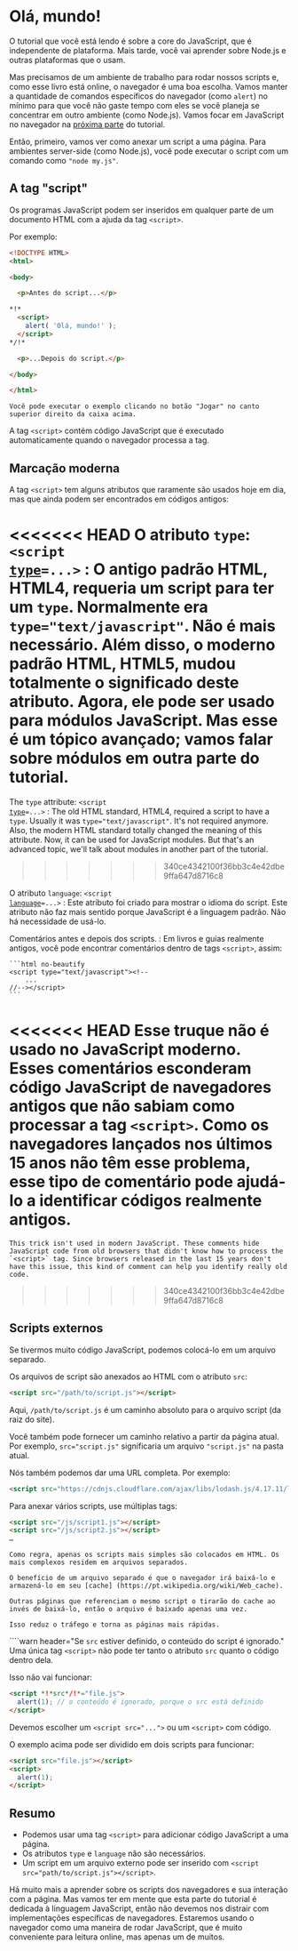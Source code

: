 # Olá, mundo!

O tutorial que você está lendo é sobre a core do JavaScript, que é independente de plataforma. Mais tarde, você vai aprender sobre Node.js e outras plataformas que o usam.

Mas precisamos de um ambiente de trabalho para rodar nossos scripts e, como esse livro está online, o navegador é uma boa escolha. Vamos manter a quantidade de comandos específicos do navegador (como `alert`) no mínimo para que você não gaste tempo com eles se você planeja se concentrar em outro ambiente (como Node.js). Vamos focar em JavaScript no navegador na [próxima parte](/ui) do tutorial.

Então, primeiro, vamos ver como anexar um script a uma página. Para ambientes server-side (como Node.js), você pode executar o script com um comando como `"node my.js"`.


## A tag "script"

Os programas JavaScript podem ser inseridos em qualquer parte de um documento HTML com a ajuda da tag `<script>`.

Por exemplo:

```html run height=100
<!DOCTYPE HTML>
<html>

<body>

  <p>Antes do script...</p>

*!*
  <script>
    alert( 'Olá, mundo!' );
  </script>
*/!*

  <p>...Depois do script.</p>

</body>

</html>
```

```online
Você pode executar o exemplo clicando no botão "Jogar" no canto superior direito da caixa acima.
```

A tag `<script>` contém código JavaScript que é executado automaticamente quando o navegador processa a tag.


## Marcação moderna

A tag `<script>` tem alguns atributos que raramente são usados hoje em dia, mas que ainda podem ser encontrados em códigos antigos:

<<<<<<< HEAD
O atributo `type`: <code>&lt;script <u>type</u>=...&gt;</code>
: O antigo padrão HTML, HTML4, requeria um script para ter um `type`. Normalmente era `type="text/javascript"`. Não é mais necessário. Além disso, o moderno padrão HTML, HTML5, mudou totalmente o significado deste atributo. Agora, ele pode ser usado para módulos JavaScript. Mas esse é um tópico avançado; vamos falar sobre módulos em outra parte do tutorial. 
=======
The `type` attribute: <code>&lt;script <u>type</u>=...&gt;</code>
: The old HTML standard, HTML4, required a script to have a `type`. Usually it was `type="text/javascript"`. It's not required anymore. Also, the modern HTML standard totally changed the meaning of this attribute. Now, it can be used for JavaScript modules. But that's an advanced topic, we'll talk about modules in another part of the tutorial.
>>>>>>> 340ce4342100f36bb3c4e42dbe9ffa647d8716c8

O atributo `language`: <code>&lt;script <u>language</u>=...&gt;</code>
: Este atributo foi criado para mostrar o idioma do script. Este atributo não faz mais sentido porque JavaScript é a linguagem padrão. Não há necessidade de usá-lo.

Comentários antes e depois dos scripts.
: Em livros e guias realmente antigos, você pode encontrar comentários dentro de tags `<script>`, assim:

    ```html no-beautify
    <script type="text/javascript"><!--
        ...
    //--></script>
    ```

<<<<<<< HEAD
    Esse truque não é usado no JavaScript moderno. Esses comentários esconderam código JavaScript de navegadores antigos que não sabiam como processar a tag `<script>`. Como os navegadores lançados nos últimos 15 anos não têm esse problema, esse tipo de comentário pode ajudá-lo a identificar códigos realmente antigos.
=======
    This trick isn't used in modern JavaScript. These comments hide JavaScript code from old browsers that didn't know how to process the `<script>` tag. Since browsers released in the last 15 years don't have this issue, this kind of comment can help you identify really old code.
>>>>>>> 340ce4342100f36bb3c4e42dbe9ffa647d8716c8


## Scripts externos

Se tivermos muito código JavaScript, podemos colocá-lo em um arquivo separado.

Os arquivos de script são anexados ao HTML com o atributo `src`:

```html
<script src="/path/to/script.js"></script>
```

Aqui, `/path/to/script.js` é um caminho absoluto para o arquivo script (da raiz do site).

Você também pode fornecer um caminho relativo a partir da página atual. Por exemplo, `src="script.js"` significaria um arquivo `"script.js"` na pasta atual.

Nós também podemos dar uma URL completa. Por exemplo:

```html
<script src="https://cdnjs.cloudflare.com/ajax/libs/lodash.js/4.17.11/lodash.js"></script>
```

Para anexar vários scripts, use múltiplas tags:

```html
<script src="/js/script1.js"></script>
<script src="/js/script2.js"></script>
…
```

```smart
Como regra, apenas os scripts mais simples são colocados em HTML. Os mais complexos residem em arquivos separados.

O benefício de um arquivo separado é que o navegador irá baixá-lo e armazená-lo em seu [cache] (https://pt.wikipedia.org/wiki/Web_cache).

Outras páginas que referenciam o mesmo script o tirarão do cache ao invés de baixá-lo, então o arquivo é baixado apenas uma vez.

Isso reduz o tráfego e torna as páginas mais rápidas.

```

````warn header="Se `src` estiver definido, o conteúdo do script é ignorado."
Uma única tag `<script>` não pode ter tanto o atributo `src` quanto o código dentro dela.

Isso não vai funcionar:

```html
<script *!*src*/!*="file.js">
  alert(1); // o conteúdo é ignorado, porque o src está definido
</script>
```

Devemos escolher um `<script src="...">` ou um `<script>` com código.

O exemplo acima pode ser dividido em dois scripts para funcionar:

```html
<script src="file.js"></script>
<script>
  alert(1);
</script>
```

## Resumo

- Podemos usar uma tag `<script>` para adicionar código JavaScript a uma página.
- Os atributos `type` e `language` não são necessários.
- Um script em um arquivo externo pode ser inserido com `<script src="path/to/script.js"></script>`.


Há muito mais a aprender sobre os scripts dos navegadores e sua interação com a página. Mas vamos ter em mente que esta parte do tutorial é dedicada à linguagem JavaScript, então não devemos nos distrair com implementações específicas de navegadores. Estaremos usando o navegador como uma maneira de rodar JavaScript, que é muito conveniente para leitura online, mas apenas um de muitos.
